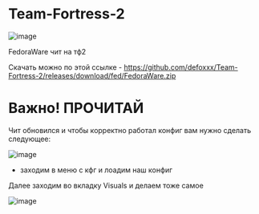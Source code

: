 # Team-Fortress-2


![image](https://user-images.githubusercontent.com/53594431/198862666-3883f930-89a0-4d87-bafd-c3ed09eadab6.png)


FedoraWare чит на тф2 

Скачать можно по этой ссылке - https://github.com/defoxxx/Team-Fortress-2/releases/download/fed/FedoraWare.zip

# Важно! ПРОЧИТАЙ
Чит обновился и чтобы корректно работал конфиг вам нужно сделать следующее:

![image](https://user-images.githubusercontent.com/53594431/210789717-9f7a05aa-35bf-4b46-a05f-ff1b521fea96.png)

- заходим в меню с кфг и лоадим наш конфиг

Далее заходим во вкладку Visuals и делаем тоже самое

![image](https://user-images.githubusercontent.com/53594431/210789918-99589634-d2d2-4941-8107-90fafc8fb8a4.png)

